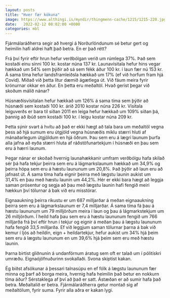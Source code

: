 ```yaml
---
layout: posts
title: "Hver fær kökuna"
image: https://www.althingi.is/myndir/thingmenn-cache/1215/1215-220.jpg
date:   2022-02-12 08:02:00 +0000
categories: mbl
---
```

Fjármálaráðherra segir að hvergi á Norðurlöndunum sé betur gert og heimilin hafi aldrei haft það betra. En er það rétt?

Frá því fyrir eftir hrun hefur verðbólgan verið um rúmlega 37%. Það sem kostaði einu sinni 100 kr. kostar núna 137 kr. Launavísitala hefur hins vegar hækkað um 54% sem þýðir að sá sem fékk áður 100 kr. í laun fær nú 153 kr. Á sama tíma hefur landsframleiðsla hækkað um 17% (ef við horfum fram hjá Covid). Miðað við þetta lítur dæmið ágætlega út. Við fáum meira fyrir krónurnar okkar en áður. En þetta eru meðaltöl. Hvað gerist þegar við skoðum málið nánar?

Húsnæðisvísitalan hefur hækkað um 126% á sama tíma sem þýðir að húsnæði sem kostaði 100 kr. árið 2010 kostar núna 226 kr. Vísitala leiguverðs er bara til síðan 2011 en leiga hefur hækkað um 109% síðan þá, þannig að íbúð sem kostaði 100 kr. í leigu kostar núna 209 kr.

Þetta sýnir svart á hvítu að það er ekki hægt að tala bara um meðaltöl vegna þess að hjá sumum eru útgjöld vegna húsnæðis miklu stærri hluti af mánaðarlegum útgjöldum en hjá öðrum. Þau sem eru á lægri launum þurfa alla jafna að eyða stærri hluta af ráðstöfunartekjum í húsnæði en þau sem eru á hærri launum.

Þegar nánar er skoðað hvernig launahækkanir umfram verðbólgu hafa skilað sér þá hafa tekjur þeirra sem eru á lágmarkslaunum hækkað um 34,9% og þeirra hópa sem eru á hæstu laununum um 20,8%. Það þýðir að laun eru að jafnast út. Á sama tíma hafa eignir þeirra með lægstu launin aukist um 31,4% en þau með hæstu launin um 44,2%. Hér er ekki bara hægt að leggja saman prósentur og segja að þau með lægstu launin hafi fengið meiri hækkun því tölurnar á bak við eru misstórar.

Eignaaukning þeirra ríkustu er um 687 milljarðar á meðan eignaaukning þeirra sem eru á lágmarkslaunum er 7,4 milljarðar. Á sama tíma fá þau á hæstu laununum um 79 milljörðum meira í laun og þau á lágmarkstekjum um 26 milljörðum. Í heild hafa þau sem eru á hæstu laununum fengið um 766 milljarða frá því eftir hrun í tekjur og eignir á meðan þau á lægstu laununum hafa fengið 33,5 milljarða. Ef við leggjum saman tölurnar þarna á bak við kemur í ljós að heildin, eign + heildartekjur, hefur aukist um 34% hjá þeim sem eru á lægstu laununum en um 39,6% hjá þeim sem eru með hæstu launin.

Þarna birtist gliðnunin á undanförnum áratug sem oft er talað um í pólitískri umræðu. Eignaójöfnuðurinn svokallaði. Svona skiptist kakan.

Ég biðst afsökunar á þessari talnasúpu en ef fólk á lægstu laununum fær minna og þarf að borga meira, hvernig hafa heimilin það betur en nokkurn tíma áður? Sérstaklega af því að það er satt. Ástæðan er að sumir hafa það betra. Meðaltalið er betra. Fjármálaráðherra getur montað sig af meðaltölum, fyrir suma. Fyrir alla aðra er kak­an lygi.
